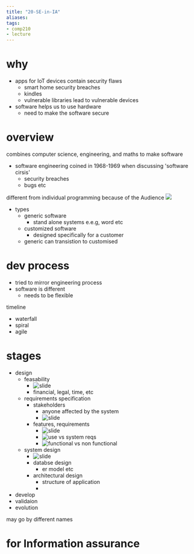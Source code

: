 ```yaml
---
title: "20-SE-in-IA"
aliases: 
tags: 
- comp210
- lecture
---
```


# why
- apps for IoT devices contain security flaws
	- smart home security breaches
	- kindles
	- vulnerable libraries lead to vulnerable devices
- software helps us to use hardware
	- need to make the software secure

# overview
combines computer science, engineering, and maths to make software

- software engineering coined in 1968-1969 when discussing 'software cirsis'
	- security breaches
	- bugs etc

different from individual programming because of the Audience
![](https://i.imgur.com/yuIeXpq.png)

- types
	- generic software
		- stand alone systems e.e.g, word etc
	- customized software
		- designed specifically for a customer
	- generic can transistion to customised

# dev process
- tried to mirror engineering process
- software is different
	- needs to be flexible

timeline
- waterfall
- spiral
- agile

# stages
- design
	- feasability
		- ![slide](https://i.imgur.com/KD8J4Dr.png)
		- financial, legal, time, etc
	- requirements specification
		- stakeholders
			- anyone affected by the system
			- ![slide](https://i.imgur.com/NkMt4q7.png)
		- features, requirements
			- ![slide](https://i.imgur.com/ghNmRhj.png)
			- ![use vs system reqs](https://i.imgur.com/DWSNrSu.png)
			- ![functional vs non functional](https://i.imgur.com/gWwAWBV.png)
	- system design
		- ![slide](https://i.imgur.com/mMBkSp1.png)
		- databse design
			- er model etc
		- architectural design
			- structure of application
			- 
- develop
- validaion
- evolution

may go by different names


# for Information assurance
